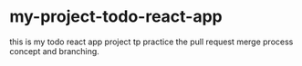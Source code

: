 # my-project-todo-react-app
this is my todo react app project tp practice the pull request merge process concept and branching.
